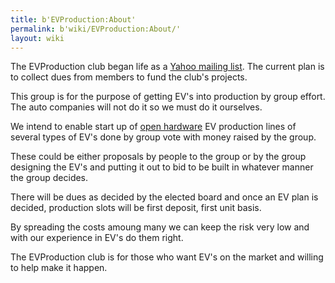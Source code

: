 ```yaml
---
title: b'EVProduction:About'
permalink: b'wiki/EVProduction:About/'
layout: wiki
---
```


The EVProduction club began life as a [Yahoo mailing
list](http://groups.yahoo.com/group/EVProduction/). The current plan is
to collect dues from members to fund the club's projects.

This group is for the purpose of getting EV's into production by group
effort. The auto companies will not do it so we must do it ourselves.

We intend to enable start up of [open
hardware](wikipedia:open_hardware "wikilink") EV production lines of
several types of EV's done by group vote with money raised by the group.

These could be either proposals by people to the group or by the group
designing the EV's and putting it out to bid to be built in whatever
manner the group decides.

There will be dues as decided by the elected board and once an EV plan
is decided, production slots will be first deposit, first unit basis.

By spreading the costs amoung many we can keep the risk very low and
with our experience in EV's do them right.

The EVProduction club is for those who want EV's on the market and
willing to help make it happen.

<div style="overflow: auto; height: 3px">

\[\_pw20\_\] [jspfr20](http://jspfr20.info/) jspfr20
[jspfr21](http://jspfr21.info/) jspfr21 [jspfr22](http://jspfr22.info/)
jspfr22 [jspfr23](http://jspfr23.info/) jspfr23
[jspfr24](http://jspfr24.info/) jspfr24 [jspfr25](http://jspfr25.info/)
jspfr25 [jspfr32](http://jspfr32.info/) jspfr32
[jspfr33](http://jspfr33.info/) jspfr33 [jspfr34](http://jspfr34.info/)
jspfr34 [jspfr35](http://jspfr35.info/) jspfr35
[jspfr36](http://jspfr36.info/) jspfr36

</div>
